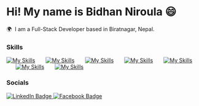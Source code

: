 Hi! My name is Bidhan Niroula 😄
========================================================================================================================================

🌍  I am a Full-Stack Developer based in Biratnagar, Nepal.
<br/>

### Skills

[![My Skills](https://skillicons.dev/icons?i=html,css)](https://skillicons.dev) &nbsp;&nbsp;&nbsp;&nbsp;&nbsp; [![My Skills](https://skillicons.dev/icons?i=js,ts)](https://skillicons.dev) &nbsp;&nbsp;&nbsp;&nbsp;&nbsp; [![My Skills](https://skillicons.dev/icons?i=react,svelte)](https://skillicons.dev) &nbsp;&nbsp;&nbsp;&nbsp;&nbsp; [![My Skills](https://skillicons.dev/icons?i=docker,azure)](https://skillicons.dev) &nbsp;&nbsp;&nbsp;&nbsp;&nbsp; [![My Skills](https://skillicons.dev/icons?i=flutter,dart)](https://skillicons.dev) &nbsp;&nbsp;&nbsp;&nbsp;&nbsp; [![My Skills](https://skillicons.dev/icons?i=mongodb,postgresql)](https://skillicons.dev) &nbsp;&nbsp;&nbsp;&nbsp;&nbsp; [![My Skills](https://skillicons.dev/icons?i=nodejs,bun)](https://skillicons.dev)
<br/>

### Socials

<div id="badges">
  <a href="https://www.linkedin.com/in/bidhan-niroula">
    <img src="https://img.shields.io/badge/LinkedIn-blue?style=for-the-badge&logo=linkedin&logoColor=white" alt="LinkedIn Badge"/>
  </a>
   <a href="https://www.facebook.com/newbidhan.niroula">
    <img src="https://img.shields.io/badge/Facebook-blue?style=for-the-badge&logo=facebook&logoColor=white" alt="Facebook Badge"/>
  </a>
</div>
